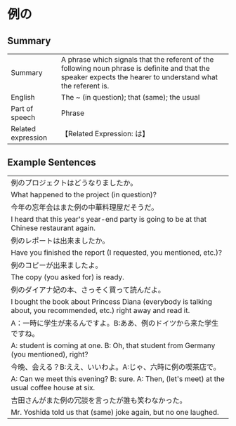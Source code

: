 # 例の

## Summary

<table><tr>   <td>Summary</td>   <td>A phrase which signals that the referent of the following noun phrase is definite and that the speaker expects the hearer to understand what the referent is.</td></tr><tr>   <td>English</td>   <td>The ~ (in question); that (same); the usual</td></tr><tr>   <td>Part of speech</td>   <td>Phrase</td></tr><tr>   <td>Related expression</td>   <td>【Related Expression: は】</td></tr></table>

## Example Sentences

<table><tr><td>例のプロジェクトはどうなりましたか。</td></tr><tr><td>What happened to the project (in question)?</td></tr><tr><td>今年の忘年会はまた例の中華料理屋だそうだ。</td></tr><tr><td>I heard that this year's year-end party is going to be at that Chinese restaurant again.</td></tr><tr><td>例のレポートは出来ましたか。</td></tr><tr><td>Have you finished the report (I requested, you mentioned, etc.)?</td></tr><tr><td>例のコピーが出来ましたよ。</td></tr><tr><td>The copy (you asked for) is ready.</td></tr><tr><td>例のダイアナ妃の本、さっそく買って読んだよ。</td></tr><tr><td>I bought the book about Princess Diana (everybody is talking about, you recommended, etc.) right away and read it.</td></tr><tr><td>A：一時に学生が来るんですよ。B:ああ、例のドイツから来た学生ですね。</td></tr><tr><td>A: student is coming at one. B: Oh, that student from Germany (you mentioned), right?</td></tr><tr><td>今晩、会える？B:ええ、いいわよ。A:じゃ、六時に例の喫茶店で。</td></tr><tr><td>A: Can we meet this evening? B: sure. A: Then, (let's meet) at the usual coffee house at six.</td></tr><tr><td>吉田さんがまた例の冗談を言ったが誰も笑わなかった。</td></tr><tr><td>Mr. Yoshida told us that (same) joke again, but no one laughed.</td></tr></table>

